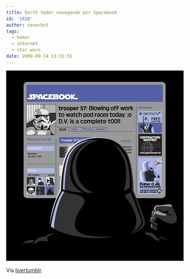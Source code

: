 ```yaml
---
title: Darth Vader navegando por Spacebook
id: '1810'
author: neverbot
tags:
  - humor
  - internet
  - star wars
date: 2009-09-14 13:31:55
---
```


[![](./darth-vader-navegando-por-spacebook/tumblr_kpxish1IMc1qzw01to1_500.png)](http://livercake.tumblr.com/post/187306181/ok-thats-it-im-installing-a-firewall-on-the)

Vía [livertumblr](http://livercake.tumblr.com/post/187306181/ok-thats-it-im-installing-a-firewall-on-the).
